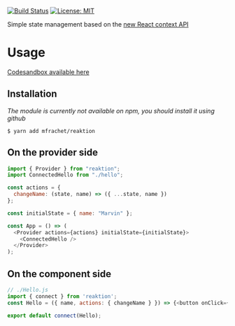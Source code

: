 [![Build Status](https://travis-ci.org/mfrachet/reaktion.svg?branch=master)](https://travis-ci.org/mfrachet/reaktion)
[![License: MIT](https://img.shields.io/badge/License-MIT-yellow.svg)](https://opensource.org/licenses/MIT)

Simple state management based on the [new React context API](https://reactjs.org/docs/context.html)

# Usage

[Codesandbox available here](https://codesandbox.io/s/5vp6kyr94)

## Installation

_The module is currently not available on npm, you should install it using github_

```shell
$ yarn add mfrachet/reaktion
```

## On the provider side

```javascript
import { Provider } from "reaktion";
import ConnectedHello from "./hello";

const actions = {
  changeName: (state, name) => ({ ...state, name })
};

const initialState = { name: "Marvin" };

const App = () => (
  <Provider actions={actions} initialState={initialState}>
    <ConnectedHello />
  </Provider>
);
```

## On the component side

```javascript
// ./Hello.js
import { connect } from 'reaktion';
const Hello = ({ name, actions: { changeName } }) => {<button onClick={() => changeName("Thomas")}>Hello {name}</button>;

export default connect(Hello);
```
